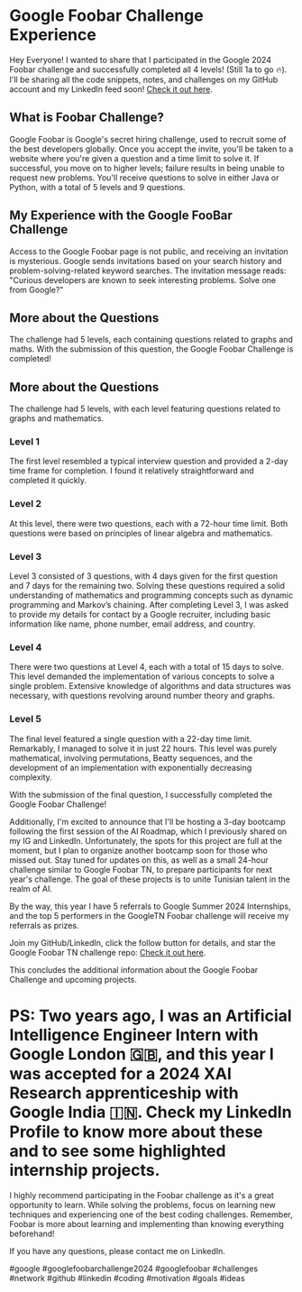 # Google Foobar Challenge Experience

Hey Everyone! I wanted to share that I participated in the Google 2024 Foobar challenge and successfully completed all 4 levels! (Still 1a to go 🔥). I'll be sharing all the code snippets, notes, and challenges on my GitHub account and my LinkedIn feed soon! [Check it out here](https://lnkd.in/dJnZ6NQ8).

## What is Foobar Challenge?



Google Foobar is Google's secret hiring challenge, used to recruit some of the best developers globally. Once you accept the invite, you'll be taken to a website where you're given a question and a time limit to solve it. If successful, you move on to higher levels; failure results in being unable to request new problems. You'll receive questions to solve in either Java or Python, with a total of 5 levels and 9 questions.

## My Experience with the Google FooBar Challenge

Access to the Google Foobar page is not public, and receiving an invitation is mysterious. Google sends invitations based on your search history and problem-solving-related keyword searches. The invitation message reads: "Curious developers are known to seek interesting problems. Solve one from Google?"

## More about the Questions

The challenge had 5 levels, each containing questions related to graphs and maths. With the submission of this question, the Google Foobar Challenge is completed!


## More about the Questions

The challenge had 5 levels, with each level featuring questions related to graphs and mathematics.

### Level 1
The first level resembled a typical interview question and provided a 2-day time frame for completion. I found it relatively straightforward and completed it quickly.

### Level 2
At this level, there were two questions, each with a 72-hour time limit. Both questions were based on principles of linear algebra and mathematics.

### Level 3
Level 3 consisted of 3 questions, with 4 days given for the first question and 7 days for the remaining two. Solving these questions required a solid understanding of mathematics and programming concepts such as dynamic programming and Markov’s chaining. After completing Level 3, I was asked to provide my details for contact by a Google recruiter, including basic information like name, phone number, email address, and country.

### Level 4
There were two questions at Level 4, each with a total of 15 days to solve. This level demanded the implementation of various concepts to solve a single problem. Extensive knowledge of algorithms and data structures was necessary, with questions revolving around number theory and graphs.

### Level 5
The final level featured a single question with a 22-day time limit. Remarkably, I managed to solve it in just 22 hours. This level was purely mathematical, involving permutations, Beatty sequences, and the development of an implementation with exponentially decreasing complexity.

With the submission of the final question, I successfully completed the Google Foobar Challenge!

Additionally, I'm excited to announce that I'll be hosting a 3-day bootcamp following the first session of the AI Roadmap, which I previously shared on my IG and LinkedIn. Unfortunately, the spots for this project are full at the moment, but I plan to organize another bootcamp soon for those who missed out. Stay tuned for updates on this, as well as a small 24-hour challenge similar to Google Foobar TN, to prepare participants for next year's challenge. The goal of these projects is to unite Tunisian talent in the realm of AI.

By the way, this year I have 5 referrals to Google Summer 2024 Internships, and the top 5 performers in the GoogleTN Foobar challenge will receive my referrals as prizes.

Join my GitHub/LinkedIn, click the follow button for details, and star the Google Foobar TN challenge repo: [Check it out here](https://lnkd.in/dJnZ6NQ8).

This concludes the additional information about the Google Foobar Challenge and upcoming projects.

# PS: Two years ago, I was an Artificial Intelligence Engineer Intern with Google London 🇬🇧, and this year I was accepted for a 2024 XAI Research apprenticeship with Google India 🇮🇳. Check my LinkedIn Profile to know more about these and to see some highlighted internship projects.

I highly recommend participating in the Foobar challenge as it's a great opportunity to learn. While solving the problems, focus on learning new techniques and experiencing one of the best coding challenges. Remember, Foobar is more about learning and implementing than knowing everything beforehand!

If you have any questions, please contact me on LinkedIn.

#google #googlefoobarchallenge2024 #googlefoobar #challenges #network #github #linkedin #coding #motivation #goals #ideas
